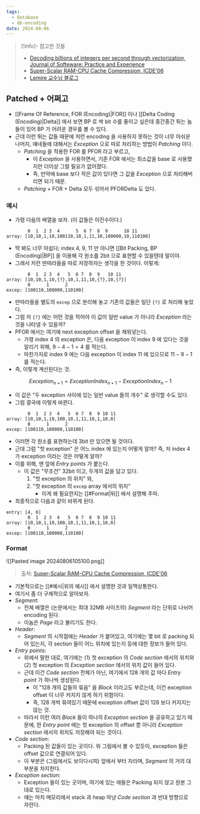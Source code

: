 ```yaml
---
tags:
  - Database
  - db-encoding
date: 2024-08-06
---
```

> [!info]- 참고한 것들
> - [Decoding billions of integers per second through vectorization, Journal of Softeware: Practice and Experience](https://onlinelibrary.wiley.com/doi/10.1002/spe.2203)
> - [Super-Scalar RAM-CPU Cache Compression, ICDE'06](https://ieeexplore.ieee.org/document/1617427)
> - [Lemire 교수님 블로그](https://lemire.me/blog/2012/09/12/fast-integer-compression-decoding-billions-of-integers-per-second/)

## Patched + 어쩌고

- [[Frame Of Reference, FOR (Encoding)|FOR]] 이나 [[Delta Coding (Encoding)|Delta]] 에서 보면 BP 로 싹 bit 수를 줄이고 싶은데 중간중간 튀는 놈들이 있어 BP 가 어려운 경우를 볼 수 있다.
- 근데 이런 튀는 값들 때문에 저런 encoding 을 사용하지 못하는 것이 너무 아쉬운 나머지, 얘네들에 대해서는 *Exception* 으로 따로 처리하는 방법이 *Patching* 이다.
	- *Patching* 을 적용한 FOR 를 PFOR 라고 부르고,
		- 이 *Exception* 을 사용하면서, 기존 FOR 에서는 최소값을 base 로 사용했지만 더이상 그럴 필요가 없어졌다.
		- 즉, 만약에 base 보다 작은 값이 있다면 그 값을 *Exception* 으로 처리해버리면 되기 때문.
	- *Patching* + FOR + Delta 모두 섞어서 PFORDelta 도 있다.

### 예시

- 가령 다음의 배열을 보자. (이 값들은 이진수이다.)

```
        0  1  2 3  4      5  6 7  8  9      10 11
array: [10,10,1,10,100110,10,1,11,10,100000,10,110100]
```

- 딱 봐도 너무 아쉽다; index 4, 9, 11 만 아니면 [[Bit Packing, BP (Encoding)|BP]] 을 이용해 각 원소를 2bit 으로 표현할 수 있을텐데 말이야.
- 그래서 저런 딴따라들을 따로 저장하자는 생각을 한 것이다. 이렇게:

```
        0  1  2 3  4   5  6 7  8  9   10 11
array: [10,10,1,10,{?},10,1,11,10,{?},10,{?}]
        0      1      2
excep: [100110,100000,110100]
```

- 딴따라들을 별도의 `excep` 으로 분리해 놓고 기존의 값들은 일단 `{?}` 로 처리해 놓았다.
- 그럼 저 `{?}` 에는 어떤 것을 적어야 이 값이 일반 value 가 아니라 *Exception* 라는 것을 나타낼 수 있을까?
- PFOR 에서는 여기에 next exception offset 을 채워넣는다.
	- 가령 index 4 의 exception 은, 다음 exception 이 index 9 에 있다는 것을 알리기 위해, $9 - 4 - 1 = 4$ 를 적는다.
	- 마찬가지로 index 9 에는 다음 exception 이 index 11 에 있으므로 $11 - 9 - 1$ 를 적는다.
- 즉, 이렇게 계산된다는 것.

$$
Exception_{n + 1} = ExceptionIndex_{n + 1} - ExceptionIndex_{n} - 1
$$

- 이 값은 "두 exception 사이에 있는 일반 value 들의 개수" 로 생각할 수도 있다.
- 그럼 결국에 이렇게 바뀐다.

```
        0  1  2 3  4   5  6 7  8  9 10 11
array: [10,10,1,10,100,10,1,11,10,1,10,0]
        0      1      2
excep: [100110,100000,110100]
```

- 이러면 각 원소를 표현하는데 3bit 만 있으면 될 것이다.
- 근데 그럼 "첫 exception" 은 어느 index 에 있는지 어떻게 알까? 즉, 저 index 4 가 exception 이라는 것은 어떻게 알까?
- 이를 위해, 맨 앞에 *Entry points* 가 붙는다.
	- 이 값은 "무조건" 32bit 이고, 두개의 값을 담고 있다.
		1) "첫 exception 의 위치" 와,
		2) "첫 exception 의 `excep` array 에서의 위치"
			- 이게 왜 필요한지는 [[#Format|뒤]] 에서 설명해 주마.
- 최종적으로 다음과 같이 바뀌게 된다.

```
entry: [4, 0]
        0  1  2 3  4   5  6 7  8  9 10 11
array: [10,10,1,10,100,10,1,11,10,1,10,0]
        0      1      2
excep: [100110,100000,110100]
```

### Format

![[Pasted image 20240806105100.png]]
> 출처: [Super-Scalar RAM-CPU Cache Compression, ICDE'06](https://ieeexplore.ieee.org/document/1617427)

- 기본적으로는 [[#예시|위의 예시]] 에서 설명한 것과 일맥상통한다.
- 여기서 좀 더 구체적으로 알아보자.
- *Segment*:
	- 전체 배열은 (논문에서는 최대 32MB 사이즈의) *Segment* 라는 단위로 나뉘어 encoding 된다.
	- 이놈은 *Page* 라고 불리기도 한다.
- *Header*:
	- *Segment* 의 시작점에는 *Header* 가 붙어있고, 여기에는 몇 bit 로 packing 되어 있는지, 각 section 들이 어느 위치에 있는지 등에 대한 정보가 들어 있다.
- *Entry points*:
	- 위에서 말한 대로, 여기에는 (1) 첫 exception 의 *Code section* 에서의 위치와 (2) 첫 exception 의 *Exception section* 에서의 위치 값이 들어 있다.
	- 근데 이건 *Code section* 전체가 아닌, 여기에서 128 개의 값 마다 *Entry point* 가 하나씩 생성된다.
		- 이 "128 개의 값들의 묶음" 을 *Block* 이라고도 부르는데, 이건 exception offset 이 너무 커지지 않게 하기 위함이다.
		- 즉, 128 개씩 묶여있기 때문에 exception offset 값이 128 보다 커지지는 않는 것.
	- 따라서 이런 여러 *Block* 들이 하나의 *Exception section* 을 공유하고 있기 때문에, 한 *Entry point* 에는 첫 exception 의 offset 뿐 아니라 *Exception section* 에서의 위치도 저장해야 되는 것이다.
- *Code section*:
	- Packing 된 값들이 있는 곳이다. 위 그림에서 볼 수 있듯이, exception 들은 offset 값으로 연결되어 있다.
	- 이 부분은 (그림에서도 보이다시피) 앞에서 부터 자라며, *Segment* 의 거의 대부분을 차지한다.
- *Exception section*:
	- Exception 들이 있는 곳이며, 여기에 있는 애들은 Packing 되지 않고 원본 그대로 있는다.
	- 얘는 마치 메모리에서 stack 과 heap 마냥 *Code section* 과 반대 방향으로 자란다.